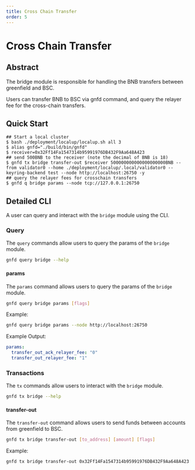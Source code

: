 ```yaml
---
title: Cross Chain Transfer
order: 5
---
```

# Cross Chain Transfer

## Abstract
The bridge module is responsible for handling the BNB transfers between greenfield and BSC.

Users can transfer BNB to BSC via gnfd command, and query the relayer fee for the cross-chain transfers.

## Quick Start

```
## Start a local cluster
$ bash ./deployment/localup/localup.sh all 3
$ alias gnfd="./build/bin/gnfd"
$ receiver=0x32Ff14Fa1547314b95991976DB432F9Aa648A423
## send 500BNB to the receiver (note the decimal of BNB is 18)
$ gnfd tx bridge transfer-out $receiver 500000000000000000000BNB --from validator0 --home ./deployment/localup/.local/validator0 --keyring-backend test --node http://localhost:26750 -y
## query the relayer fees for crosschain transfers
$ gnfd q bridge params --node tcp://127.0.0.1:26750 
```

## Detailed CLI

A user can query and interact with the `bridge` module using the CLI.

### Query

The `query` commands allow users to query the params of the `bridge` module.

```sh
gnfd query bridge --help
```

#### params

The `params` command allows users to query the params of the `bridge` module.

```sh
gnfd query bridge params [flags]
```

Example:

```sh
gnfd query bridge params --node http://localhost:26750
```

Example Output:

```yml
params:
  transfer_out_ack_relayer_fee: "0"
  transfer_out_relayer_fee: "1"
```

### Transactions

The `tx` commands allow users to interact with the `bridge` module.

```sh
gnfd tx bridge --help
```

#### transfer-out

The `transfer-out` command allows users to send funds between accounts from greenfield to BSC.

```sh
gnfd tx bridge transfer-out [to_address] [amount] [flags]
```

Example:

```sh
gnfd tx bridge transfer-out 0x32Ff14Fa1547314b95991976DB432F9Aa648A423 500000000000000000000BNB --from validator0 --home ./deployment/localup/.local/validator0 --keyring-backend test --node http://localhost:26750 -y
```